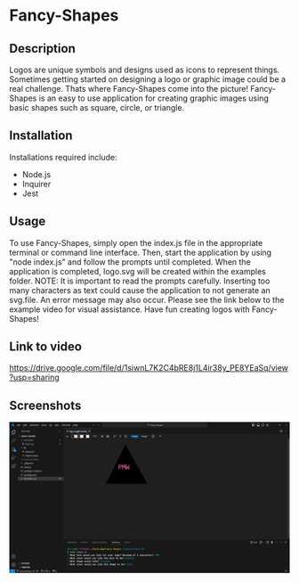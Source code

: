 # Fancy-Shapes

## Description
Logos are unique symbols and designs used as icons to represent things. Sometimes getting started on designing a logo or graphic image could be a real challenge. Thats where Fancy-Shapes come into the picture! Fancy-Shapes is an easy to use application for creating graphic images using basic shapes such as square, circle, or triangle. 

## Installation
Installations required include:
- Node.js
- Inquirer
- Jest

## Usage
To use Fancy-Shapes, simply open the index.js file in the appropriate terminal or command line interface. Then, start the application by using "node index.js" and follow the prompts until completed. When the application is completed, logo.svg will be created within the examples folder. NOTE: It is important to read the prompts carefully. Inserting too many characters as text could cause the application to not generate an svg.file. An error message may also occur. Please see the link below to the example video for visual assistance. Have fun creating logos with Fancy-Shapes! 

## Link to video
https://drive.google.com/file/d/1siwnL7K2C4bRE8j1L4ir38y_PE8YEaSq/view?usp=sharing

## Screenshots
![alt text](image.png)